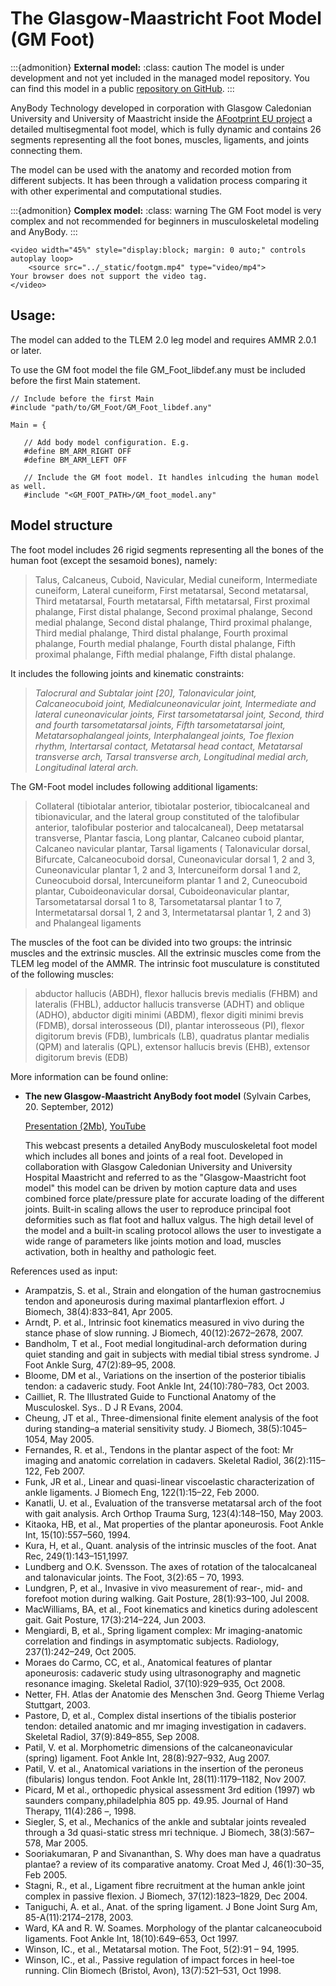 # The Glasgow-Maastricht Foot Model (GM Foot)

:::{admonition} **External model:** 
:class: caution 
The model is under development and not yet included in the managed model repository.
You can find this model in a public [repository on GitHub](https://github.com/AnyBody/gm-foot).
:::

AnyBody Technology developed in corporation with Glasgow Caledonian
University and University of Maastricht inside the [AFootprint EU project](https://web.archive.org/web/20190502001603/https://www.afootprint.eu/)
a detailed multisegmental foot model, which is fully dynamic and
contains 26 segments representing all the foot bones, muscles,
ligaments, and joints connecting them.

The model can be used with the
anatomy and recorded motion from different subjects. It has been through
a validation process comparing it with other experimental and computational studies.

:::{admonition} **Complex model:**
:class: warning
The GM Foot model is very complex and not recommended for
beginners in musculoskeletal modeling and AnyBody.
:::

```{raw} html
<video width="45%" style="display:block; margin: 0 auto;" controls autoplay loop>
    <source src="../_static/footgm.mp4" type="video/mp4">
Your browser does not support the video tag.
</video>
```




## Usage:

The model can added to the TLEM 2.0 leg model and requires AMMR 2.0.1 or later.

To use the GM foot model the file GM_Foot_libdef.any must be included before the first Main statement.

```AnyScriptDoc
// Include before the first Main
#include "path/to/GM_Foot/GM_Foot_libdef.any"

Main = {

   // Add body model configuration. E.g.
   #define BM_ARM_RIGHT OFF
   #define BM_ARM_LEFT OFF

   // Include the GM foot model. It handles inlcuding the human model as well.
   #include "<GM_FOOT_PATH>/GM_foot_model.any"
```

## Model structure

The foot model includes 26 rigid segments representing all the bones of
the human foot (except the sesamoid bones), namely:

> Talus, Calcaneus,
> Cuboid, Navicular, Medial cuneiform, Intermediate cuneiform, Lateral
> cuneiform, First metatarsal, Second metatarsal, Third metatarsal, Fourth
> metatarsal, Fifth metatarsal, First proximal phalange, First distal
> phalange, Second proximal phalange, Second medial phalange, Second
> distal phalange, Third proximal phalange, Third medial phalange, Third
> distal phalange, Fourth proximal phalange, Fourth medial phalange,
> Fourth distal phalange, Fifth proximal phalange, Fifth medial phalange,
> Fifth distal phalange.

It includes the following joints and kinematic constraints:

> *Talocrural*  *and Subtalar joint \[20\],*  *Talonavicular joint,*
> *Calcaneocuboid joint,*  *Medialcuneonavicular joint,*
> *Intermediate and lateral cuneonavicular joints,*  *First
> tarsometatarsal joint,*  *Second, third and fourth tarsometatarsal
> joints,*  *Fifth tarsometatarsal joint,*  *Metatarsophalangeal
> joints,*  *Interphalangeal joints,*  *Toe flexion rhythm,*
> *Intertarsal contact,*  *Metatarsal head contact,*  *Metatarsal
> transverse arch,*  *Tarsal transverse arch,*  *Longitudinal medial
> arch,*  *Longitudinal lateral arch.*

The GM-Foot model includes following additional ligaments:

> Collateral
> (tibiotalar anterior, tibiotalar posterior, tibiocalcaneal and
> tibionavicular, and the lateral group constituted of the talofibular
> anterior, talofibular posterior and talocalcaneal), Deep metatarsal
> transverse, Plantar fascia, Long plantar, Calcaneo cuboid plantar,
> Calcaneo navicular plantar, Tarsal ligaments ( Talonavicular dorsal,
> Bifurcate, Calcaneocuboid dorsal, Cuneonavicular dorsal 1, 2 and 3,
> Cuneonavicular plantar 1, 2 and 3, Intercuneiform dorsal 1 and 2,
> Cuneocuboid dorsal, Intercuneiform plantar 1 and 2, Cuneocuboid plantar,
> Cuboideonavicular dorsal, Cuboideonavicular plantar, Tarsometatarsal
> dorsal 1 to 8, Tarsometatarsal plantar 1 to 7, Intermetatarsal dorsal 1,
> 2 and 3, Intermetatarsal plantar 1, 2 and 3) and Phalangeal ligaments

The muscles of the foot can be divided into two groups: the intrinsic
muscles and the extrinsic muscles. All the extrinsic muscles come from
the TLEM leg model of the AMMR. The intrinsic foot musculature is
constituted of the following muscles:

> abductor hallucis (ABDH), flexor hallucis brevis medialis (FHBM) and
> lateralis (FHBL), adductor hallucis transverse (ADHT) and oblique
> (ADHO), abductor digiti minimi (ABDM), flexor digiti minimi brevis
> (FDMB), dorsal interosseous (DI), plantar interosseous (PI), flexor
> digitorum brevis (FDB), lumbricals (LB), quadratus plantar medialis
> (QPM) and lateralis (QPL), extensor hallucis brevis (EHB), extensor
> digitorum brevis (EDB)

More information can be found online:

- **The new Glasgow-Maastricht AnyBody foot model** (Sylvain Carbes,
  20\. September, 2012)

  [Presentation
  (2Mb)](https://www.anybodytech.com/the-new-glasgow-maastricht-anybody-foot-model/?wpdmdl=3101&ind=0),
  [YouTube](https://www.anybodytech.com/download/the-new-glasgow-maastricht-anybody-foot-model/)

  This webcast presents a detailed AnyBody musculoskeletal foot model
  which includes all bones and joints of a real foot. Developed in
  collaboration with Glasgow Caledonian University and University
  Hospital Maastricht and referred to as the "Glasgow-Maastricht foot
  model" this model can be driven by motion capture data and uses
  combined force plate/pressure plate for accurate loading of the
  different joints. Built-in scaling allows the user to reproduce
  principal foot deformities such as flat foot and hallux valgus. The
  high detail level of the model and a built-in scaling protocol allows
  the user to investigate a wide range of parameters like joints motion
  and load, muscles activation, both in healthy and pathologic feet.

References used as input:

- Arampatzis, S. et al., Strain and elongation of the human
  gastrocnemius tendon and aponeurosis during maximal plantarflexion
  effort. J Biomech, 38(4):833–841, Apr 2005.
- Arndt, P. et al., Intrinsic foot kinematics measured in vivo during
  the stance phase of slow running. J Biomech, 40(12):2672–2678, 2007.
- Bandholm, T et al., Foot medial longitudinal-arch deformation during
  quiet standing and gait in subjects with medial tibial stress
  syndrome. J Foot Ankle Surg, 47(2):89–95, 2008.
- Bloome, DM et al., Variations on the insertion of the posterior
  tibialis tendon: a cadaveric study. Foot Ankle Int, 24(10):780–783,
  Oct 2003.
- Cailliet, R. The Illustrated Guide to Functional Anatomy of the
  Musculoskel. Sys.. D J R Evans, 2004.
- Cheung, JT et al., Three-dimensional finite element analysis of the
  foot during standing–a material sensitivity study. J Biomech,
  38(5):1045–1054, May 2005.
- Fernandes, R. et al., Tendons in the plantar aspect of the foot: Mr
  imaging and anatomic correlation in cadavers. Skeletal Radiol,
  36(2):115–122, Feb 2007.
- Funk, JR et al., Linear and quasi-linear viscoelastic
  characterization of ankle ligaments. J Biomech Eng, 122(1):15–22, Feb
  2000\.
- Kanatli, U. et al., Evaluation of the transverse metatarsal arch of
  the foot with gait analysis. Arch Orthop Trauma Surg, 123(4):148–150,
  May 2003.
- Kitaoka, HB, et al., Mat properties of the plantar aponeurosis. Foot
  Ankle Int, 15(10):557–560, 1994.
- Kura, H, et al., Quant. analysis of the intrinsic muscles of the
  foot. Anat Rec, 249(1):143–151,1997.
- Lundberg and O.K. Svensson. The axes of rotation of the talocalcaneal
  and talonavicular joints. The Foot, 3(2):65 – 70, 1993.
- Lundgren, P, et al., Invasive in vivo measurement of rear-, mid- and
  forefoot motion during walking. Gait Posture, 28(1):93–100, Jul 2008.
- MacWilliams, BA, et al., Foot kinematics and kinetics during
  adolescent gait. Gait Posture, 17(3):214–224, Jun 2003.
- Mengiardi, B, et al., Spring ligament complex: Mr imaging-anatomic
  correlation and findings in asymptomatic subjects. Radiology,
  237(1):242–249, Oct 2005.
- Moraes do Carmo, CC, et al., Anatomical features of plantar
  aponeurosis: cadaveric study using ultrasonography and magnetic
  resonance imaging. Skeletal Radiol, 37(10):929–935, Oct 2008.
- Netter, FH. Atlas der Anatomie des Menschen 3nd. Georg Thieme Verlag
  Stuttgart, 2003.
- Pastore, D, et al., Complex distal insertions of the tibialis
  posterior tendon: detailed anatomic and mr imaging investigation in
  cadavers. Skeletal Radiol, 37(9):849–855, Sep 2008.
- Patil, V. et al. Morphometric dimensions of the calcaneonavicular
  (spring) ligament. Foot Ankle Int, 28(8):927–932, Aug 2007.
- Patil, V. et al., Anatomical variations in the insertion of the
  peroneus (fibularis) longus tendon. Foot Ankle Int, 28(11):1179–1182,
  Nov 2007.
- Picard, M et al., orthopedic physical assessment 3rd edition (1997)
  wb saunders company,philadelphia 805 pp. 49.95. Journal of Hand
  Therapy, 11(4):286 –, 1998.
- Siegler, S, et al., Mechanics of the ankle and subtalar joints
  revealed through a 3d quasi-static stress mri technique. J Biomech,
  38(3):567–578, Mar 2005.
- Sooriakumaran, P and Sivananthan, S. Why does man have a quadratus
  plantae? a review of its comparative anatomy. Croat Med J,
  46(1):30–35, Feb 2005.
- Stagni, R., et al., Ligament fibre recruitment at the human ankle
  joint complex in passive flexion. J Biomech, 37(12):1823–1829, Dec
  2004\.
- Taniguchi, A. et al., Anat. of the spring ligament. J Bone Joint Surg
  Am, 85-A(11):2174–2178, 2003.
- Ward, KA and R. W. Soames. Morphology of the plantar calcaneocuboid
  ligaments. Foot Ankle Int, 18(10):649–653, Oct 1997.
- Winson, IC., et al., Metatarsal motion. The Foot, 5(2):91 – 94, 1995.
- Winson, IC., et al., Passive regulation of impact forces in heel-toe
  running. Clin Biomech (Bristol, Avon), 13(7):521–531, Oct 1998.
